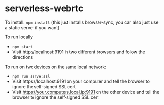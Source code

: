 serverless-webrtc
=================

To install: `npm install` (this just installs browser-sync, you can also just use a static server if you want)

To run locally:

- `npm start` 
- Visit http://localhost:9191 in two different browsers and follow the directions

To run on two devices on the same local network:

- `npm run serve:ssl`
- Visit https://localhost:9191 on your computer and tell the browser to ignore the self-signed SSL cert
- Visit https://your.computers.local.ip:9191 on the other device and tell the browser to ignore the self-signed SSL cert